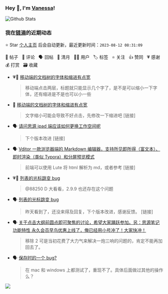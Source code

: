 ### Hey 👋, I'm [Vanessa](http://vanessa.b3log.org/)!

![Github Stats](https://github-readme-stats.vercel.app/api?username=Vanessa219&show_icons=true)

<!--events start -->

### 我在[链滴](https://ld246.com)的近期动态

⭐️ Star [个人主页](https://github.com/Vanessa219/Vanessa219) 后会自动更新，最近更新时间：`2023-08-12 08:31:09`

📝 帖子 &nbsp; 💬 评论 &nbsp; 🗣 回帖 &nbsp; 🌙 清月 &nbsp; 👨‍💻 用户 &nbsp; 🏷️ 标签 &nbsp; ⭐️ 关注 &nbsp; 👍 赞同 &nbsp; 💗 感谢 &nbsp; 💰 打赏 &nbsp; 🗃 收藏

* 💗📝 [移动端的文档树的字体和缩进有点宽](https://ld246.com/article/1691659653273)

  > 移动端点击两层，标题就只能显示几个字了，是不是可以缩小一下字体，还有缩进是不是也可以小一些
* 💬 [移动端的文档树的字体和缩进有点宽](https://ld246.com/article/1691659653273/comment/1691676408176#comments)

  > 文字缩小可能会导致不好点击，先修改一下缩进吧 [链接]
* 🗣 [请问思源 ipad 端应该如何更换工作空间呢](https://ld246.com/article/1691668626632/comment/1691675527807#comments)

  > 下个版本改进 [链接]
* 🗣 [Vditor 一款浏览器端的 Markdown 编辑器，支持所见即所得（富文本）、即时渲染（类似 Typora）和分屏预览模式](https://ld246.com/article/1549638745630/comment/1691506661993#comments)

  > 前端可以使用 Lute 将 html 解析为 md，或者参考 [链接]
* 💗💬 [列表的光标跳变 bug](https://ld246.com/article/1691383435795/comment/1691496013710#comments)

  > @88250 D 大看看，2.9.9 也还存在这个问题
* 🗣 [列表的光标跳变 bug](https://ld246.com/article/1691383435795/comment/1691496013710#comments)

  > 昨天看到了，还没来得及回复，下个版本改进，感谢反馈。 [链接]
* 🗣 [关于点击大纲前圆点即可聚焦的讨论，希望大家踊跃参加。另：思源笔记 功能特性 永久会员早鸟优惠上线了，俺已经用小号冲了！大家快冲！](https://ld246.com/article/1691310992434/comment/1691468455270#comments)

  > 移除 2 可是当初花费了大力气来解决一炮三响的问题的，肯定不能再加回去了。
* 🗣 [保存时的一个 bug?](https://ld246.com/article/1691379774134/comment/1691389656743#comments)

  > 在 mac 和 windows 上都测试了，重现不了。具体后面做过其他的操作么？


<!--events end -->

<a title="Hits" target="_blank" href="https://github.com/Vanessa219/Vanessa219"><img src="https://hits.b3log.org/Vanessa219/Vanessa219.svg"></a>

